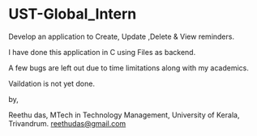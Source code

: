 # UST-Global_Intern
 Develop an application to Create, Update ,Delete &amp; View reminders.
 
 I have done this application in C using Files as backend.
 
 A few bugs are left out due to time limitations along with my academics.
 
 Vaildation is not yet done.
 
 by,
 
 Reethu das,
 MTech in Technology Management,
 University of Kerala,
 Trivandrum.
 reethudas@gmail.com
